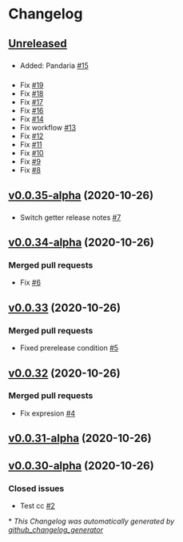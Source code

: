 # Changelog

## [Unreleased](https://github.com/wowmua/Maps/tree/HEAD)

###

- Added: Pandaria [\#15](https://github.com/wowmua/Maps/pull/15)

###

- Fix [\#19](https://github.com/wowmua/Maps/pull/19)
- Fix [\#18](https://github.com/wowmua/Maps/pull/18)
- Fix [\#17](https://github.com/wowmua/Maps/pull/17)
- Fix [\#16](https://github.com/wowmua/Maps/pull/16)
- Fix [\#14](https://github.com/wowmua/Maps/pull/14)
- Fix workflow [\#13](https://github.com/wowmua/Maps/pull/13)
- Fix [\#12](https://github.com/wowmua/Maps/pull/12)
- Fix [\#11](https://github.com/wowmua/Maps/pull/11)
- Fix [\#10](https://github.com/wowmua/Maps/pull/10)
- Fix [\#9](https://github.com/wowmua/Maps/pull/9)
- Fix [\#8](https://github.com/wowmua/Maps/pull/8)

## [v0.0.35-alpha](https://github.com/wowmua/Maps/tree/v0.0.35-alpha) (2020-10-26)

###

- Switch getter release notes [\#7](https://github.com/wowmua/Maps/pull/7)

## [v0.0.34-alpha](https://github.com/wowmua/Maps/tree/v0.0.34-alpha) (2020-10-26)

### Merged pull requests

- Fix [\#6](https://github.com/wowmua/Maps/pull/6)

## [v0.0.33](https://github.com/wowmua/Maps/tree/v0.0.33) (2020-10-26)

### Merged pull requests

- Fixed prerelease condition [\#5](https://github.com/wowmua/Maps/pull/5)

## [v0.0.32](https://github.com/wowmua/Maps/tree/v0.0.32) (2020-10-26)

### Merged pull requests

- Fix expresion [\#4](https://github.com/wowmua/Maps/pull/4)

## [v0.0.31-alpha](https://github.com/wowmua/Maps/tree/v0.0.31-alpha) (2020-10-26)

## [v0.0.30-alpha](https://github.com/wowmua/Maps/tree/v0.0.30-alpha) (2020-10-26)

### Closed issues

- Test cc [\#2](https://github.com/wowmua/Maps/issues/2)



\* *This Changelog was automatically generated by [github_changelog_generator](https://github.com/github-changelog-generator/github-changelog-generator)*
